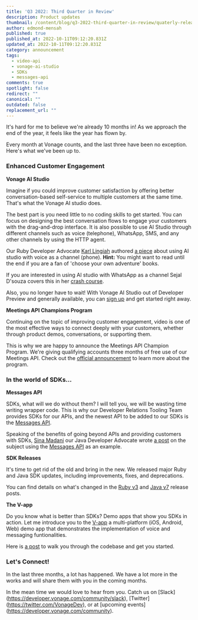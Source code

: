 ```yaml
---
title: 'Q3 2022: Third Quarter in Review'
description: Product updates 
thumbnail: /content/blog/q3-2022-third-quarter-in-review/quaterly-releases.png
author: edmond-mensah
published: true
published_at: 2022-10-11T09:12:20.831Z
updated_at: 2022-10-11T09:12:20.831Z
category: announcement
tags:
  - video-api
  - vonage-ai-studio
  - SDKs
  - messages-api
comments: true
spotlight: false
redirect: ""
canonical: ""
outdated: false
replacement_url: ""
---
```


<!-- Force all links to open in a new tab -->
<base target="_blank">

It's hard for me to believe we're already 10 months in! As we approach the end of the year, it feels like the year has flown by.

Every month at Vonage counts, and the last three have been no exception. Here's what we've been up to.

### Enhanced Customer Engagement

**Vonage AI Studio**

Imagine if you could improve customer satisfaction by offering better conversation-based self-service to multiple customers at the same time. That's what the Vonage AI studio does.

The best part is you need little to no coding skills to get started. You can focus on designing the best conversation flows to engage your customers with the drag-and-drop interface. It is also possible to use AI Studio through different channels such as voice (telephone), WhatsApp, SMS, and any other channels by using the HTTP agent.

Our Ruby Developer Advocate [Karl Lingiah](https://developer.vonage.com/blog/authors/karl-lingiah) authored [a piece](https://developer.vonage.com/blog/22/08/02/choose-your-own-adventure-with-vonage-ai-studio) about using AI studio with voice as a channel (phone). **Hint:** You might want to read until the end if you are a fan of 'choose your own adventure' books.

If you are interested in using AI studio with WhatsApp as a channel  Sejal D'souza covers this in her [crash course](https://developer.vonage.com/blog/22/09/01/crash-course-create-virtual-agents-for-whatsapp-with-vonage-ai-studio).


Also, you no longer have to wait! With Vonage AI Studio out of Developer Preview and generally available, you can [sign up](https://studio.ai.vonage.com/) and get started right away.

**Meetings API Champions Program** 

Continuing on the topic of improving customer engagement, video is one of the most effective ways to connect deeply with your customers, whether through product demos, conversations, or supporting them.

This is why we are happy to announce the Meetings API Champion Program. We're giving qualifying accounts three months of free use of our Meetings API. Check out the [official announcement](https://developer.vonage.com/blog/22/08/11/announcing-the-video-champions-program) to learn more about the program.

### In the world of SDKs…

**Messages API**

SDKs, what will we do without them? I will tell you, we will be wasting time writing wrapper code. This is why our Developer Relations Tooling Team provides SDKs for our APIs, and the newest API to be added to our SDKs is the [Messages API](https://developer.vonage.com/blog/22/07/05/the-vonage-messages-api-is-now-in-our-server-sdks).

Speaking of the benefits of going beyond APIs and providing customers with SDKs, [Sina Madani](https://developer.vonage.com/blog/authors/sina-madani) our Java Developer Advocate wrote [a post](https://developer.vonage.com/blog/22/08/04/how-an-sdk-can-add-value-to-rest-apis) on the subject using the [Messages API](https://developer.vonage.com/messages/overview) as an example.

**SDK Releases**

It's time to get rid of the old and bring in the new. We released major Ruby and Java SDK updates, including improvements, fixes, and deprecations.


You can find details on what's changed in the [Ruby v3](https://developer.vonage.com/blog/22/08/08/announcing-python-sdk-version-v3) and [Java v7](https://developer.vonage.com/blog/22/08/22/announcing-the-vonage-java-sdk-v7-0-0) release posts.

**The V-app**

Do you know what is better than SDKs? Demo apps that show you SDKs in action. Let me introduce you to the [V-app](https://github.com/nexmo-community/clientsdk-the-v-app) a multi-platform (iOS, Android, Web) demo app that demonstrates the implementation of voice and messaging funtionalities.

Here is [a post](https://developer.vonage.com/blog/22/08/25/introducing-the-vonage-client-sdk-v-app-demo-projects
) to walk you through the codebase and get you started.

### Let's Connect!
In the last three months, a lot has happened. We have a lot more in the works and will share them with you in the coming months.

In the mean time we would love to hear from you.
Catch us on [Slack] (https://developer.vonage.com/community/slack), [Twitter] (https://twitter.com/VonageDev), or at [upcoming events] (https://developer.vonage.com/community).